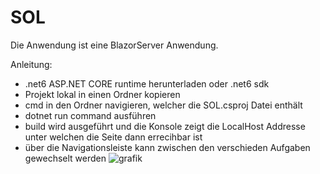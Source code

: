 # SOL
Die Anwendung ist eine BlazorServer Anwendung.

Anleitung:
- .net6 ASP.NET CORE runtime herunterladen oder .net6 sdk
- Projekt lokal in einen Ordner kopieren
- cmd in den Ordner navigieren, welcher die SOL.csproj Datei enthält
- dotnet run command ausführen
- build wird ausgeführt und die Konsole zeigt die LocalHost Addresse unter welchen die Seite dann errecihbar ist
- über die Navigationsleiste kann zwischen den verschieden Aufgaben gewechselt werden
  ![grafik](https://github.com/polalmer/SOL/assets/54417066/651d6c5e-b010-4ab9-a4b3-62b7a1b73be3)

